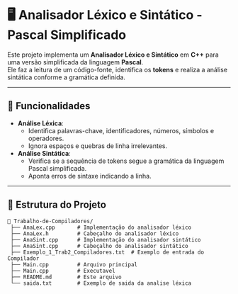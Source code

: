 # 🖥️ Analisador Léxico e Sintático - Pascal Simplificado

Este projeto implementa um **Analisador Léxico e Sintático** em **C++** para uma versão simplificada da linguagem **Pascal**.  
Ele faz a leitura de um código-fonte, identifica os **tokens** e realiza a análise sintática conforme a gramática definida.

---

## 📌 Funcionalidades

- **Análise Léxica**: 
  - Identifica palavras-chave, identificadores, números, símbolos e operadores.
  - Ignora espaços e quebras de linha irrelevantes.
- **Análise Sintática**: 
  - Verifica se a sequência de tokens segue a gramática da linguagem Pascal simplificada.
  - Aponta erros de sintaxe indicando a linha.
---

## 📂 Estrutura do Projeto
```plaintext
📁 Trabalho-de-Compiladores/       
 ├── AnaLex.cpp       # Implementação do analisador léxico
 ├── AnaLex.h         # Cabeçalho do analisador léxico
 ├── AnaSint.cpp      # Implementação do analisador sintático
 ├── AnaSint.cpp      # Cabeçalho do analisador sintático
 ├── Exemplo_1_Trab2_Compiladores.txt  # Exemplo de entrada do Compilador
 ├── Main.cpp         # Arquivo principal
 ├── Main.cpp         # Executavel
 ├── README.md        # Este arquivo
 └── saida.txt        # Exemplo de saida da analise léxica

